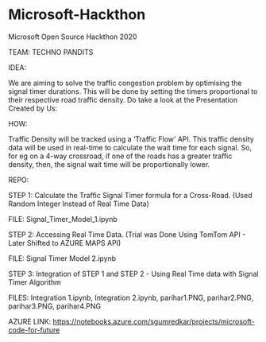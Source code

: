 # Microsoft-Hackthon
Microsoft Open Source Hackthon 2020

TEAM: TECHNO PANDITS

IDEA:

We are aiming to solve the traffic congestion problem by optimising the signal timer durations. This will be done by setting the timers proportional to their respective road traffic density. 
Do take a look at the Presentation Created by Us: 




HOW:

Traffic Density will be tracked using a ‘Traffic Flow’ API. This traffic density data will be used in real-time to calculate the wait time for each signal. So, for eg on a 4-way crossroad, if one of the roads has a greater traffic density, then, the signal wait time will be proportionally lower. 




REPO:

STEP 1: Calculate the Traffic Signal Timer formula for a Cross-Road. (Used Random Integer Instead of Real Time Data)

FILE:  Signal_Timer_Model_1.ipynb 


STEP 2: Accessing Real Time Data. (Trial was Done Using TomTom API - Later Shifted to AZURE MAPS API)

FILE: Signal Timer Model 2.ipynb

STEP 3: Integration of STEP 1 and STEP 2 - Using Real Time data with Signal Timer Algorithm

FILES: Integration 1.ipynb, Integration 2.ipynb, parihar1.PNG, parihar2.PNG, parihar3.PNG, parihar4.PNG



AZURE LINK: https://notebooks.azure.com/sgumredkar/projects/microsoft-code-for-future

